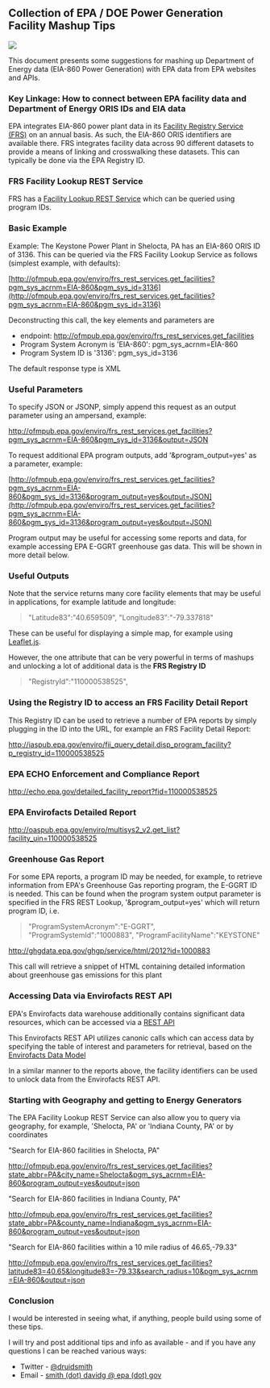 ## Collection of EPA / DOE Power Generation Facility Mashup Tips

![](http://upload.wikimedia.org/wikipedia/commons/e/e2/DTE_St_Clair.jpg)

This document presents some suggestions for mashing up Department of Energy data (EIA-860 Power Generation) with EPA data from EPA websites and APIs.

### Key Linkage:  How to connect between EPA facility data and Department of Energy ORIS IDs and EIA data

EPA integrates EIA-860 power plant data in its [Facility Registry Service (FRS)](http://epa.gov/frs) on an annual basis.  As such, the EIA-860 ORIS identifiers are available there.  FRS integrates facility data across 90 different datasets to provide a means of linking and crosswalking these datasets.  This can typically be done via the EPA Registry ID.

### FRS Facility Lookup REST Service

FRS has a [Facility Lookup REST Service](http://www.epa.gov/enviro/html/fii/FRS_REST_Services.html) which can be queried using program IDs.  

### Basic Example

Example:  The Keystone Power Plant in Shelocta, PA has an EIA-860 ORIS ID of 3136.
This can be queried via the FRS Facility Lookup Service as follows (simplest example, with defaults):

[http://ofmpub.epa.gov/enviro/frs_rest_services.get_facilities?pgm_sys_acrnm=EIA-860&pgm_sys_id=3136](http://ofmpub.epa.gov/enviro/frs_rest_services.get_facilities?pgm_sys_acrnm=EIA-860&pgm_sys_id=3136)

Deconstructing this call, the key elements and parameters are
- endpoint: http://ofmpub.epa.gov/enviro/frs_rest_services.get_facilities
- Program System Acronym is 'EIA-860': pgm_sys_acrnm=EIA-860
- Program System ID is '3136': pgm_sys_id=3136

The default response type is XML

### Useful Parameters

To specify JSON or JSONP, simply append this request as an output parameter using an ampersand, example:

http://ofmpub.epa.gov/enviro/frs_rest_services.get_facilities?pgm_sys_acrnm=EIA-860&pgm_sys_id=3136&output=JSON

To request additional EPA program outputs, add '&program_output=yes' as a parameter, example:

[http://ofmpub.epa.gov/enviro/frs_rest_services.get_facilities?pgm_sys_acrnm=EIA-860&pgm_sys_id=3136&program_output=yes&output=JSON](http://ofmpub.epa.gov/enviro/frs_rest_services.get_facilities?pgm_sys_acrnm=EIA-860&pgm_sys_id=3136&program_output=yes&output=JSON)

Program output may be useful for accessing some reports and data, for example accessing EPA E-GGRT greenhouse gas data.  This will be shown in more detail below.

### Useful Outputs

Note that the service returns many core facility elements that may be useful in applications, for example latitude and longitude:

> "Latitude83":"40.659509",
"Longitude83":"-79.337818"

These can be useful for displaying a simple map, for example using [Leaflet.js](http://leafletjs.com/).

However, the one attribute that can be very powerful in terms of mashups and unlocking a lot of additional data is the **FRS Registry ID**

> "RegistryId":"110000538525",

### Using the Registry ID to access an FRS Facility Detail Report

This Registry ID can be used to retrieve a number of EPA reports by simply plugging in the ID into the URL, for example an FRS Facility Detail Report:

http://iaspub.epa.gov/enviro/fii_query_detail.disp_program_facility?p_registry_id=110000538525

### EPA ECHO Enforcement and Compliance Report

http://echo.epa.gov/detailed_facility_report?fid=110000538525

### EPA Envirofacts Detailed Report

http://oaspub.epa.gov/enviro/multisys2_v2.get_list?facility_uin=110000538525

### Greenhouse Gas Report

For some EPA reports, a program ID may be needed, for example, to retrieve information from EPA's Greenhouse Gas reporting program, the E-GGRT ID is needed.  This can be found when the program system output parameter is specified in the FRS REST Lookup, '&program_output=yes' which will return program ID, i.e.

> "ProgramSystemAcronym":"E-GGRT",
"ProgramSystemId":"1000883",
"ProgramFacilityName":"KEYSTONE"

http://ghgdata.epa.gov/ghgp/service/html/2012?id=1000883

This call will retrieve a snippet of HTML containing detailed information about greenhouse gas emissions for this plant

### Accessing Data via Envirofacts REST API

EPA's Envirofacts data warehouse additionally contains significant data resources, which can be accessed via a [REST API](http://www.epa.gov/enviro/facts/services.html)

This Envirofacts REST API utilizes canonic calls which can access data by specifying the table of interest and parameters for retrieval, based on the [Envirofacts Data Model](http://www.epa.gov/enviro/facts/efovw.html)

In a similar manner to the reports above, the facility identifiers can be used to unlock data from the Envirofacts REST API.

### Starting with Geography and getting to Energy Generators

The EPA Facility Lookup REST Service can also allow you to query via geography, for example, 'Shelocta, PA' or 'Indiana County, PA' or by coordinates

"Search for EIA-860 facilities in Shelocta, PA"

http://ofmpub.epa.gov/enviro/frs_rest_services.get_facilities?state_abbr=PA&city_name=Shelocta&pgm_sys_acrnm=EIA-860&program_output=yes&output=json

"Search for EIA-860 facilities in Indiana County, PA"

http://ofmpub.epa.gov/enviro/frs_rest_services.get_facilities?state_abbr=PA&county_name=Indiana&pgm_sys_acrnm=EIA-860&program_output=yes&output=json

"Search for EIA-860 facilities within a 10 mile radius of 46.65,-79.33"

http://ofmpub.epa.gov/enviro/frs_rest_services.get_facilities?latitude83=40.65&longitude83=-79.33&search_radius=10&pgm_sys_acrnm=EIA-860&output=json

### Conclusion

I would be interested in seeing what, if anything, people build using some of these tips.

I will try and post additional tips and info as available - and if you have any questions I can be reached various ways:

- Twitter - [@druidsmith](twitter.com/druidsmith)
- Email - [smith (dot) davidg @ epa (dot) gov](mailto:smith.davidg@epa.gov)